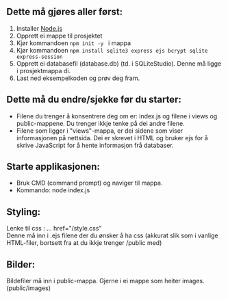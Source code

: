 <h2>Dette må gjøres aller først: </h2>
<ol>
 <li> Installer <a href="https://nodejs.org/en">Node.js</a></li>
<li>Opprett ei mappe til prosjektet</li>
<li> Kjør kommandoen <code>npm init -y </code> i mappa</li>
<li> Kjør kommandoen <code>npm install sqlite3 express ejs bcrypt sqlite express-session</code></li>
 <li>Opprett ei databasefil (database.db) (td. i SQLiteStudio). Denne må ligge i prosjektmappa di. </li>
 <li>Last ned eksempelkoden og prøv deg fram.</li>
</ol>

<h2>Dette må du endre/sjekke før du starter: </h2>
<ul>
 <li>Filene du trenger å konsentrere deg om er: index.js og filene i views og public-mappene. Du trenger ikkje tenke på dei andre filene. </li>
 <li>Filene som ligger i "views"-mappa, er dei sidene som viser informasjonen på nettsida. Dei er skrevet i HTML og bruker ejs for å skrive JavaScript for å hente informasjon frå databaser.</li>
</ul>


<h2>Starte applikasjonen: </h2>
<ul>
 <li>Bruk CMD (command prompt) og naviger til mappa.</li>
 <li>Kommando: node index.js</li>
</ul>


<h2>Styling:</h2> 

 Lenke til css : ... href="/style.css" <br>
 Denne må inn i .ejs filene der du ønsker å ha css (akkurat slik som i vanlige HTML-filer, bortsett fra at du ikkje trenger /public med)


<h2>Bilder:</h2> 
Bildefiler må inn i public-mappa. Gjerne i ei mappe som heiter images. (public/images)

